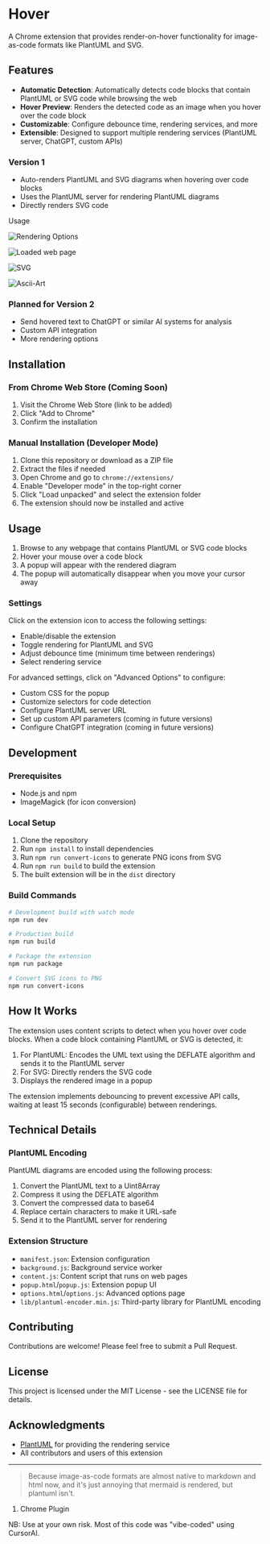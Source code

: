 # Hover

A Chrome extension that provides render-on-hover functionality for image-as-code formats like PlantUML and SVG.

## Features

- **Automatic Detection**: Automatically detects code blocks that contain PlantUML or SVG code while browsing the web
- **Hover Preview**: Renders the detected code as an image when you hover over the code block
- **Customizable**: Configure debounce time, rendering services, and more
- **Extensible**: Designed to support multiple rendering services (PlantUML server, ChatGPT, custom APIs)

### Version 1

- Auto-renders PlantUML and SVG diagrams when hovering over code blocks
- Uses the PlantUML server for rendering PlantUML diagrams
- Directly renders SVG code

Usage

![Rendering Options](docs/RenderingOptions.png)

![Loaded web page](docs/loaded_webpage.png)

![SVG](docs/svg.png)

![Ascii-Art](docs/asciiart.png)

### Planned for Version 2

- Send hovered text to ChatGPT or similar AI systems for analysis
- Custom API integration
- More rendering options

## Installation

### From Chrome Web Store (Coming Soon)

1. Visit the Chrome Web Store (link to be added)
2. Click "Add to Chrome"
3. Confirm the installation

### Manual Installation (Developer Mode)

1. Clone this repository or download as a ZIP file
2. Extract the files if needed
3. Open Chrome and go to `chrome://extensions/`
4. Enable "Developer mode" in the top-right corner
5. Click "Load unpacked" and select the extension folder
6. The extension should now be installed and active

## Usage

1. Browse to any webpage that contains PlantUML or SVG code blocks
2. Hover your mouse over a code block
3. A popup will appear with the rendered diagram
4. The popup will automatically disappear when you move your cursor away

### Settings

Click on the extension icon to access the following settings:

- Enable/disable the extension
- Toggle rendering for PlantUML and SVG
- Adjust debounce time (minimum time between renderings)
- Select rendering service

For advanced settings, click on "Advanced Options" to configure:

- Custom CSS for the popup
- Customize selectors for code detection
- Configure PlantUML server URL
- Set up custom API parameters (coming in future versions)
- Configure ChatGPT integration (coming in future versions)

## Development

### Prerequisites

- Node.js and npm
- ImageMagick (for icon conversion)

### Local Setup

1. Clone the repository
2. Run `npm install` to install dependencies
3. Run `npm run convert-icons` to generate PNG icons from SVG
4. Run `npm run build` to build the extension
5. The built extension will be in the `dist` directory

### Build Commands

```bash
# Development build with watch mode
npm run dev

# Production build
npm run build

# Package the extension
npm run package

# Convert SVG icons to PNG
npm run convert-icons
```

## How It Works

The extension uses content scripts to detect when you hover over code blocks. When a code block containing PlantUML or SVG is detected, it:

1. For PlantUML: Encodes the UML text using the DEFLATE algorithm and sends it to the PlantUML server
2. For SVG: Directly renders the SVG code
3. Displays the rendered image in a popup

The extension implements debouncing to prevent excessive API calls, waiting at least 15 seconds (configurable) between renderings.

## Technical Details

### PlantUML Encoding

PlantUML diagrams are encoded using the following process:

1. Convert the PlantUML text to a Uint8Array
2. Compress it using the DEFLATE algorithm
3. Convert the compressed data to base64
4. Replace certain characters to make it URL-safe
5. Send it to the PlantUML server for rendering

### Extension Structure

- `manifest.json`: Extension configuration
- `background.js`: Background service worker
- `content.js`: Content script that runs on web pages
- `popup.html`/`popup.js`: Extension popup UI
- `options.html`/`options.js`: Advanced options page
- `lib/plantuml-encoder.min.js`: Third-party library for PlantUML encoding

## Contributing

Contributions are welcome! Please feel free to submit a Pull Request.

## License

This project is licensed under the MIT License - see the LICENSE file for details.

## Acknowledgments

- [PlantUML](https://plantuml.com/) for providing the rendering service
- All contributors and users of this extension

---

> Because image-as-code formats are almost native to markdown and html now, and it's just annoying that mermaid is rendered, but plantuml isn't.

1. Chrome Plugin

NB: Use at your own risk. Most of this code was "vibe-coded" using CursorAI.
